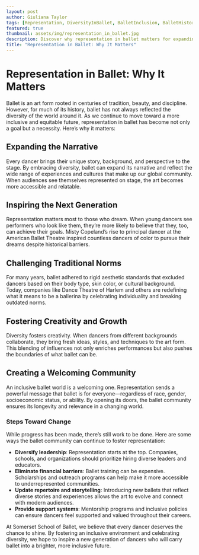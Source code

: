 ```yaml
---
layout: post
author: Giuliana Taylor
tags: [Representation, DiversityInBallet, BalletInclusion, BalletHistory]
featured: true
thumbnail: assets/img/representation_in_ballet.jpg
description: Discover why representation in ballet matters for expanding narratives, inspiring young dancers, fostering creativity, and building a more inclusive community.
title: "Representation in Ballet: Why It Matters"
---
```


# Representation in Ballet: Why It Matters

Ballet is an art form rooted in centuries of tradition, beauty, and discipline. However, for much of its history, ballet has not always reflected the diversity of the world around it. As we continue to move toward a more inclusive and equitable future, representation in ballet has become not only a goal but a necessity. Here’s why it matters:

## **Expanding the Narrative**

Every dancer brings their unique story, background, and perspective to the stage. By embracing diversity, ballet can expand its narrative and reflect the wide range of experiences and cultures that make up our global community. When audiences see themselves represented on stage, the art becomes more accessible and relatable.

## **Inspiring the Next Generation**

Representation matters most to those who dream. When young dancers see performers who look like them, they’re more likely to believe that they, too, can achieve their goals. Misty Copeland’s rise to principal dancer at the American Ballet Theatre inspired countless dancers of color to pursue their dreams despite historical barriers.

## **Challenging Traditional Norms**

For many years, ballet adhered to rigid aesthetic standards that excluded dancers based on their body type, skin color, or cultural background. Today, companies like Dance Theatre of Harlem and others are redefining what it means to be a ballerina by celebrating individuality and breaking outdated norms.

## **Fostering Creativity and Growth**

Diversity fosters creativity. When dancers from different backgrounds collaborate, they bring fresh ideas, styles, and techniques to the art form. This blending of influences not only enriches performances but also pushes the boundaries of what ballet can be.

## **Creating a Welcoming Community**

An inclusive ballet world is a welcoming one. Representation sends a powerful message that ballet is for everyone—regardless of race, gender, socioeconomic status, or ability. By opening its doors, the ballet community ensures its longevity and relevance in a changing world.

### Steps Toward Change

While progress has been made, there’s still work to be done. Here are some ways the ballet community can continue to foster representation:

- **Diversify leadership**: Representation starts at the top. Companies, schools, and organizations should prioritize hiring diverse leaders and educators.
- **Eliminate financial barriers**: Ballet training can be expensive. Scholarships and outreach programs can help make it more accessible to underrepresented communities.
- **Update repertoire and storytelling**: Introducing new ballets that reflect diverse stories and experiences allows the art to evolve and connect with modern audiences.
- **Provide support systems**: Mentorship programs and inclusive policies can ensure dancers feel supported and valued throughout their careers.

At Somerset School of Ballet, we believe that every dancer deserves the chance to shine. By fostering an inclusive environment and celebrating diversity, we hope to inspire a new generation of dancers who will carry ballet into a brighter, more inclusive future.

